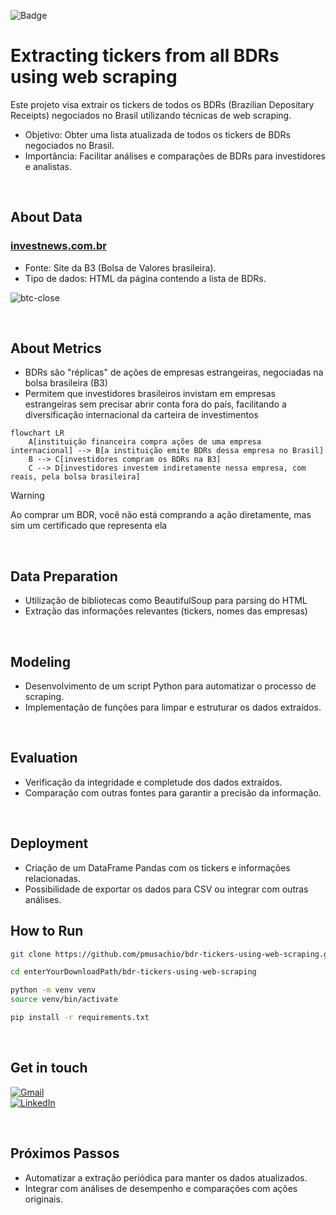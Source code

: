 ![Badge](https://img.shields.io/badge/Status-Completed-green)
# Extracting tickers from all BDRs using web scraping
Este projeto visa extrair os tickers de todos os BDRs (Brazilian Depositary Receipts) negociados no Brasil utilizando técnicas de web scraping.
- Objetivo: Obter uma lista atualizada de todos os tickers de BDRs negociados no Brasil.
- Importância: Facilitar análises e comparações de BDRs para investidores e analistas.

</br>

## About Data
### [investnews.com.br](https://investnews.com.br)

- Fonte: Site da B3 (Bolsa de Valores brasileira).
- Tipo de dados: HTML da página contendo a lista de BDRs.

![btc-close](./img/btc-close.png)

</br>

## About Metrics
- BDRs são "réplicas" de ações de empresas estrangeiras, negociadas na bolsa brasileira (B3)
- Permitem que investidores brasileiros invistam em empresas estrangeiras sem precisar abrir conta fora do país, facilitando a diversificação internacional da carteira de investimentos

```mermaid
flowchart LR
    A[instituição financeira compra ações de uma empresa internacional] --> B[a instituição emite BDRs dessa empresa no Brasil]
    B --> C[investidores compram os BDRs na B3]
    C --> D[investidores investem indiretamente nessa empresa, com reais, pela bolsa brasileira]
```

> [!WARNING]
> Ao comprar um BDR, você não está comprando a ação diretamente, mas sim um certificado que representa ela

</br>

## Data Preparation
- Utilização de bibliotecas como BeautifulSoup para parsing do HTML
- Extração das informações relevantes (tickers, nomes das empresas)

</br>

## Modeling
- Desenvolvimento de um script Python para automatizar o processo de scraping.
- Implementação de funções para limpar e estruturar os dados extraídos.

</br>

## Evaluation
- Verificação da integridade e completude dos dados extraídos.
- Comparação com outras fontes para garantir a precisão da informação.

</br>

## Deployment
- Criação de um DataFrame Pandas com os tickers e informações relacionadas.
- Possibilidade de exportar os dados para CSV ou integrar com outras análises.

## How to Run
```bash
git clone https://github.com/pmusachio/bdr-tickers-using-web-scraping.git

cd enterYourDownloadPath/bdr-tickers-using-web-scraping

python -m venv venv
source venv/bin/activate

pip install -r requirements.txt
```

</br>

## Get in touch
[![Gmail](https://img.shields.io/badge/paulomusachio@gmail.com-white?logo=gmail)](mailto:paulomusachio@gmail.com) </br>
[![LinkedIn](https://img.shields.io/badge/LinkedIn-pmusachio-blue)](https://www.linkedin.com/in/pmusachio/)

</br>

## Próximos Passos
- Automatizar a extração periódica para manter os dados atualizados.
- Integrar com análises de desempenho e comparações com ações originais.
